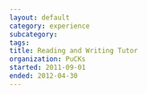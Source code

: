 ```yaml
---
layout: default
category: experience
subcategory:
tags:
title: Reading and Writing Tutor
organization: PuCKs
started: 2011-09-01
ended: 2012-04-30
---
```

